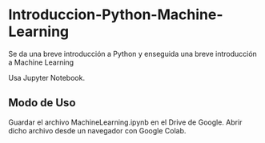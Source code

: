 # Introduccion-Python-Machine-Learning
Se da una breve introducción a Python y enseguida una breve introducción a Machine Learning

Usa Jupyter Notebook. 

## Modo de Uso

Guardar el archivo MachineLearning.ipynb en el Drive de Google. Abrir dicho archivo desde un navegador con Google Colab.
   

